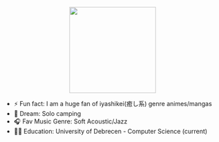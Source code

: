 <p align="center">
  <img align="center" src='https://res.cloudinary.com/dcrgv598u/image/upload/v1595498463/profile/tyzh_gao8cq.gif' width="200" height="200">
</p>
 
- ⚡ Fun fact: I am a huge fan of iyashikei(癒し系) genre animes/mangas
- 🌟 Dream: Solo camping
- 🎧 Fav Music Genre: Soft Acoustic/Jazz
- 👨‍🎓 Education: University of Debrecen - Computer Science (current)
